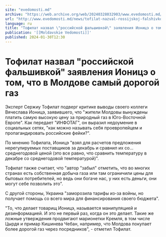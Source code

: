 ```yaml
---
site: "evedomosti.md"
archive: "https://web.archive.org/web/20240328032903/www.evedomosti.md/news/tofilat-nazval-rossijskoj-falshivkoj-zayavleniya-ionice-o-to"
url: "http://www.evedomosti.md/news/tofilat-nazval-rossijskoj-falshivkoj-zayavleniya-ionice-o-to"
language: ru
title: "Тофилат назвал \"российской фальшивкой\" заявления Ионицэ о том, что в Молдове самый дорогой газ"
publication: '[[Moldavskie Vedomosti]]'
published: 2024-01-30T12:30
---
```


# Тофилат назвал "российской фальшивкой" заявления Ионицэ о том, что в Молдове самый дорогой газ

Эксперт Сержиу Тофилат подверг критике выводы своего коллеги Вячеслава Ионицэ, заявившего, что "жители Молдовы вынуждены платить самую высокую цену за природный газ в Юго-Восточной Европе". Как передает "ИНФОТАГ", он выразил недоумение в социальных сетях, "как можно называть себя проевропейцем и пропагандировать российские фейки?".

По мнению Тофилата, Ионицэ "взял для расчетов предложения нерегулируемых поставщиков за декабрь и сравнил их со... среднегодовой ценой (это все равно, что сравнить температуру в декабре со среднегодовой температурой)".

Тофилат также считает, что "автор "забыл" отметить, что во многих странах есть собственная добыча газа или там ограничили цены для бытовых потребителей, но ведь они богаче нас, у них есть деньги, они могут себе позволить это".

С другой стороны, Украина "заморозила тарифы из-за войны, но получает помощь со всего мира для финансирования своего бюджета".

"То, что делает товарищ Ионицэ, называется манипуляцией и дезинформацией. И это не первый раз, когда он это делает. Такие же ложные утверждения продвигают марионетки Кремля, в том числе Цырдя и примар Кишинева Чебан, например, что Молдова покупает более дорогой газ через посредников", - отметил Тофилат.